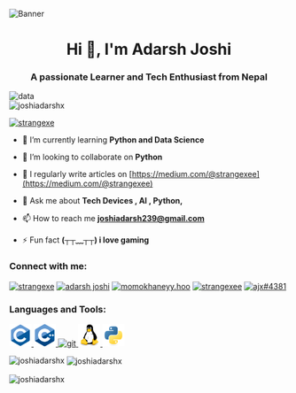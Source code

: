 ![Banner](<https://drscdn.500px.org/photo/1072443473/q%3D50_w%3D1000_of%3D1/v2?sig=23e04a657ab72bca2b11361199c7ce25ef1c0a89ee6db472104863d8ef5b15bc>)
<h1 align="center">Hi 👋, I'm Adarsh Joshi</h1>
<h3 align="center">A passionate Learner and Tech Enthusiast from Nepal</h3>
<img align="right" alt="data" width= "600" src="https://camo.githubusercontent.com/5ddf73ad3a205111cf8c686f687fc216c2946a75005718c8da5b837ad9de78c9/68747470733a2f2f7468756d62732e6766796361742e636f6d2f4576696c4e657874446576696c666973682d736d616c6c2e676966">

<p align="left"> <img src="https://komarev.com/ghpvc/?username=joshiadarshx&label=Profile%20views&color=0e75b6&style=flat" alt="joshiadarshx" /> </p>

<p align="left"> <a href="https://twitter.com/strangexe" target="blank"><img src="https://img.shields.io/twitter/follow/strangexe?logo=twitter&style=for-the-badge" alt="strangexe" /></a> </p>

- 🌱 I’m currently learning **Python and Data Science**

- 👯 I’m looking to collaborate on **Python**

- 📝 I regularly write articles on [https://medium.com/@strangexee](https://medium.com/@strangexee)

- 💬 Ask me about **Tech Devices , AI , Python,**

- 📫 How to reach me **joshiadarsh239@gmail.com**

- ⚡ Fun fact **(┬┬﹏┬┬) i love gaming**

<h3 align="left">Connect with me:</h3>
<p align="left">
<a href="https://twitter.com/strangexe" target="blank"><img align="center" src="https://raw.githubusercontent.com/rahuldkjain/github-profile-readme-generator/master/src/images/icons/Social/twitter.svg" alt="strangexe" height="30" width="40" /></a>
<a href="https://linkedin.com/in/adarsh joshi" target="blank"><img align="center" src="https://raw.githubusercontent.com/rahuldkjain/github-profile-readme-generator/master/src/images/icons/Social/linked-in-alt.svg" alt="adarsh joshi" height="30" width="40" /></a>
<a href="https://instagram.com/momokhaneyy.hoo" target="blank"><img align="center" src="https://raw.githubusercontent.com/rahuldkjain/github-profile-readme-generator/master/src/images/icons/Social/instagram.svg" alt="momokhaneyy.hoo" height="30" width="40" /></a>
<a href="https://medium.com/strangexee" target="blank"><img align="center" src="https://raw.githubusercontent.com/rahuldkjain/github-profile-readme-generator/master/src/images/icons/Social/medium.svg" alt="strangexee" height="30" width="40" /></a>
<a href="https://discord.gg/ajx#4381" target="blank"><img align="center" src="https://raw.githubusercontent.com/rahuldkjain/github-profile-readme-generator/master/src/images/icons/Social/discord.svg" alt="ajx#4381" height="30" width="40" /></a>
</p>

<h3 align="left">Languages and Tools:</h3>
<p align="left"> <a href="https://www.cprogramming.com/" target="_blank" rel="noreferrer"> <img src="https://raw.githubusercontent.com/devicons/devicon/master/icons/c/c-original.svg" alt="c" width="40" height="40"/> </a> <a href="https://www.w3schools.com/cpp/" target="_blank" rel="noreferrer"> <img src="https://raw.githubusercontent.com/devicons/devicon/master/icons/cplusplus/cplusplus-original.svg" alt="cplusplus" width="40" height="40"/> </a> <a href="https://git-scm.com/" target="_blank" rel="noreferrer"> <img src="https://www.vectorlogo.zone/logos/git-scm/git-scm-icon.svg" alt="git" width="40" height="40"/> </a> <a href="https://www.linux.org/" target="_blank" rel="noreferrer"> <img src="https://raw.githubusercontent.com/devicons/devicon/master/icons/linux/linux-original.svg" alt="linux" width="40" height="40"/> </a> <a href="https://www.python.org" target="_blank" rel="noreferrer"> <img src="https://raw.githubusercontent.com/devicons/devicon/master/icons/python/python-original.svg" alt="python" width="40" height="40"/> </a> </p>

<p><img align="left" src="https://github-readme-stats.vercel.app/api/top-langs?username=joshiadarshx&show_icons=true&locale=en&layout=compact" alt="joshiadarshx" /></p>

<p>&nbsp;<img align="center" src="https://github-readme-stats.vercel.app/api?username=joshiadarshx&show_icons=true&locale=en" alt="joshiadarshx" /></p>

<p><img align="center" src="https://github-readme-streak-stats.herokuapp.com/?user=joshiadarshx&" alt="joshiadarshx" /></p>
